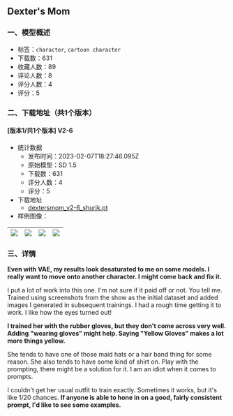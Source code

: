 ## Dexter's Mom
### 一、模型概述

- 标签：`character`, `cartoon character`
- 下载数：631
- 收藏人数：89
- 评论人数：8
- 评分人数：4
- 评分：5

### 二、下载地址（共1个版本）

#### [版本1/共1个版本] V2-6

- 统计数据
  - 发布时间：2023-02-07T18:27:46.095Z
  - 原始模型：SD 1.5
  - 下载数：631
  - 评分人数：4
  - 评分：5
- 下载地址
  - [dextersmom_v2-6_shurik.pt](https://civitai.com/api/download/models/8500)
- 样例图像：

| <img src="https://image.civitai.com/xG1nkqKTMzGDvpLrqFT7WA/70619400-eb0f-4960-fc7a-4d14eee73200/width=450/80700.jpeg" /> | <img src="https://image.civitai.com/xG1nkqKTMzGDvpLrqFT7WA/6dc48234-11d9-41bb-ae40-9ff916dea600/width=450/80709.jpeg" /> | <img src="https://image.civitai.com/xG1nkqKTMzGDvpLrqFT7WA/cfb8e0ff-9f62-47be-28db-4692e1980900/width=450/80708.jpeg" /> | <img src="https://image.civitai.com/xG1nkqKTMzGDvpLrqFT7WA/d5813ad7-916a-4a32-0372-3170b67df800/width=450/80704.jpeg" /> |
| ---- | ---- | ---- | ---- |


### 三、详情
<p><strong>Even with VAE, my results look desaturated to me on some models. I really want to move onto another character. I might come back and fix it.</strong></p><p>I put a lot of work into this one. I'm not sure if it paid off or not. You tell me. Trained using screenshots from the show as the initial dataset and added images I generated in subsequent trainings. I had a rough time getting it to work. I like how the eyes turned out!</p><p></p><p><strong>I trained her with the rubber gloves, but they don't come across very well. Adding "wearing gloves" might help. Saying "Yellow Gloves" makes a lot more things yellow.</strong></p><p>She tends to have one of those maid hats or a hair band thing for some reason. She also tends to have some kind of shirt on. Play with the prompting, there might be a solution for it. I am an idiot when it comes to prompts.</p><p></p><p>I couldn't get her usual outfit to train exactly. Sometimes it works, but it's like 1/20 chances. <strong>If anyone is able to hone in on a good, fairly consistent prompt, I'd like to see some examples.</strong></p>